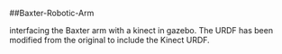 ##Baxter-Robotic-Arm

interfacing the Baxter arm with a kinect in gazebo. The URDF has been modified from the original to include the Kinect URDF.

